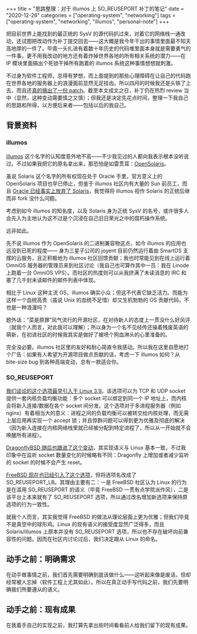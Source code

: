 +++
title = "思路整理：对于 illumos 上 SO_REUSEPORT 补丁的笔记"
date = "2020-12-26"
categories = ["operating-system", "networking"]
tags = ["operating-system", "networking", "illumos", "personal-note"]
+++

把目前世界上能找到的最正统的 SysV 的源代码扒过来，对着它的网络栈一通改动，还试图把改动作为补丁提交回去——这大概是我今年干出的事情里面最不知天高地厚的一件了。毕竟一头扎进有着数十年历史的代码堆里面本身就是需要勇气的一件事，更不用我改动的地方还有着炸掉世界各地的所有相关系统的潜力——在 IP 模块里面搞出个死锁干掉所有跑着的 illumos 系统这种事情想想就刺激。

不过身为软件工程师，总得有梦想，而上面提到的那些心理障碍在让自己的代码跑在世界各地的服务器上的浪漫面前显然无足挂齿。所以四月的时候我还是头铁了上去，而且还[真的搞出了一份 patch](https://code.illumos.org/c/illumos-gate/+/463)。截至本文成文之日，补丁仍在热烈 review 当中（显然，这种变动需要慎之又慎）；但我还是决定先花点时间，整理一下我自己的思路和所得，以方便后来者——包括以后的我自己。

## 背景资料

### illumos

[illumos](https://en.wikipedia.org/wiki/Illumos) 这个名字的认知度意外地不高——不少我见过的人都向我表示根本没听说过。不过如果我把它的原名拿出来，那恐怕是如雷贯耳：[OpenSolaris](https://en.wikipedia.org/wiki/OpenSolaris)。

虽说 Solaris 这个名字的所有权现在处于 Oracle 手里，官方意义上的 OpenSolaris 项目也早已停止，但鉴于 illumos 社区内有大量的 Sun 前员工，而且 [Oracle 已经事实上放弃了 Solaris](https://www.infoq.com/news/2017/09/solaris-sunsets/)，我觉得将 illumos 视作 Solaris 的正统后继而非 fork 没什么问题。

考虑到如今 illumos 的知名度，以及 Solaris 身为正统 SysV 的名号，或许很多人会先入为主地认为这不过是个沉浸在自己旧日荣光之中的腐朽操作系统。

远非如此。

先不说 illumos 作为 OpenSolaris 的二进制兼容物这点，如今 illumos 的应用也远没到已死的程度—— 身为三星子公司的 joyent 目前仍然运行着由 SmartOS 支撑的云服务，且正积极地为 illumos 社区回馈贡献；我也时常能见到在线上运行着 OmniOS 服务器的管理员来到社区讨论（我自己也可算作其中一员：我在 Linode 上跑着一台 OmniOS VPS）。而社区的热度则可以从我挤满了未读消息的 IRC 和塞了几千封未读邮件的邮件列表中体现。

相比于 Linux 这种主流 OS，illumos 确实小众；但这不代表它缺乏活力。而能为这样一个血统高贵（虽说 Unix 的血统不足惜）却又生机勃勃的 OS 贡献代码，不也是一种浪漫吗？

题外话：“菜是原罪”风气流行的开源社区，在对待新人的态度上一贯没什么好风评（就我个人而言，对此我可以理解）；所以身为一个名不见经传还操着残废英语的萌新，在初进社区的时候我其实是做好了被喷个狗血淋头的心里准备的。

完全没必要。illumos 社区里的友好和耐心简直令我感动。所以我在这里自愿地打个广告：如果有人希望为开源项目做点贡献的话，考虑一下 illumos 如何？从 bite-size bug 到各种高端变动，总有一款适合你。

### SO_REUSEPORT

[我们谈论的这个选项最早引入于 Linux 3.9](https://github.com/torvalds/linux/commit/c617f398edd4db2b8567a28e899a88f8f574798d)。该选项可以为 TCP 和 UDP socket 提供一套内核负载均衡功能：多个 socket 可以绑定到同一个 IP 地址上，而内核会将新入连接/数据在各个 socket 间分发。这个选项对于多进程服务器（例如 nginx）有着相当大的意义：进程之间的负载均衡可以被转交给内核处理，而无需上层应用再实现一个 accept 锁；并且惊群问题可以得到更为优雅及彻底的解决（因为新入连接在内核网络栈里就已经被分配到特定进程了，所以从一开始就不会唤醒所有进程）。

[DragonflyBSD 随后也跟进了这个变动](https://gitweb.dragonflybsd.org/dragonfly.git/commitdiff/740d1d9f7b7bf9c9c021abb8197718d7a2d441c9)，其实现语义与 Linux 基本一致，不过我印象中在监听 socket 数量变化的时候略有不同：Dragonfly 上增加或者减少监听的 socket 的时候不会产生 reset。

[FreeBSD 现在也已经引入了这个选项](https://reviews.freebsd.org/D11003)，但将选项名改成了 SO_REUSEPORT_LB。其理由主要有二：一是 FreeBSD 社区认为 Linux 的行为是在滥用 SO_REUSEPORT 的语义（毕竟 FreeBSD 一贯有点学院派作风），二是该平台上本来就有了 SO_REUSEPORT 选项，所以通过改名增加新选项来保持原选项的行为一致性。

就我个人而言，其实我觉得 FreeBSD 的做法从理论层面上更为优雅；但我们毕竟不是真空中的球形鸡。Linux 的现有语义的接受度显然广泛得多，而且 Solaris/illumos 上原本并没有 SO_REUSEPORT 选项，所以也不存在破坏向前兼容性的问题。因而在社区内讨论过后，我们决定跟从 Linux 的命名。

## 动手之前：明确需求

在动手做事情之前，我们首先需要明确到底该做什么——这听起来像是废话，但却经常被人忘掉（软件工程上尤其如此）。所以在真正动手写代码之前，我们先要明确我们所要遵从的语义。

## 动手之前：现有成果

在我着手自己的实现之前，我打算先拿出些时间看看前人给我们留下的现有成果。